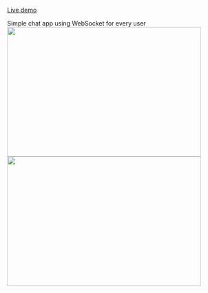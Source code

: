 [Live demo](https://chatapp.zuk14.repl.co)

Simple chat app using WebSocket for every user
<img src="https://i.ibb.co/V3rQkRV/1.png" width="450" height="300">
<img src="https://i.ibb.co/VJLYv1r/2.png" width="450" height="300">

